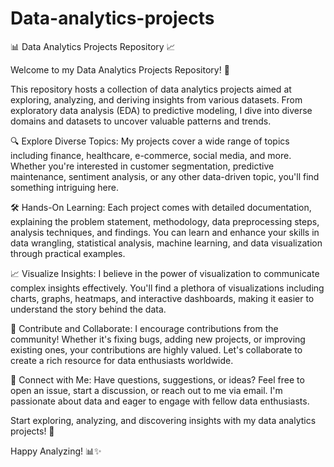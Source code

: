 # Data-analytics-projects


📊 Data Analytics Projects Repository 📈

Welcome to my Data Analytics Projects Repository! 🚀

This repository hosts a collection of data analytics projects aimed at exploring, analyzing, and deriving insights from various datasets. From exploratory data analysis (EDA) to predictive modeling, I dive into diverse domains and datasets to uncover valuable patterns and trends.

🔍 Explore Diverse Topics: My projects cover a wide range of topics including finance, healthcare, e-commerce, social media, and more. Whether you're interested in customer segmentation, predictive maintenance, sentiment analysis, or any other data-driven topic, you'll find something intriguing here.

🛠 Hands-On Learning: Each project comes with detailed documentation, explaining the problem statement, methodology, data preprocessing steps, analysis techniques, and findings. You can learn and enhance your skills in data wrangling, statistical analysis, machine learning, and data visualization through practical examples.

📈 Visualize Insights: I believe in the power of visualization to communicate complex insights effectively. You'll find a plethora of visualizations including charts, graphs, heatmaps, and interactive dashboards, making it easier to understand the story behind the data.

🧠 Contribute and Collaborate: I encourage contributions from the community! Whether it's fixing bugs, adding new projects, or improving existing ones, your contributions are highly valued. Let's collaborate to create a rich resource for data enthusiasts worldwide.

🔗 Connect with Me: Have questions, suggestions, or ideas? Feel free to open an issue, start a discussion, or reach out to me via email. I'm passionate about data and eager to engage with fellow data enthusiasts.

Start exploring, analyzing, and discovering insights with my data analytics projects! 🚀

Happy Analyzing! 📊✨
